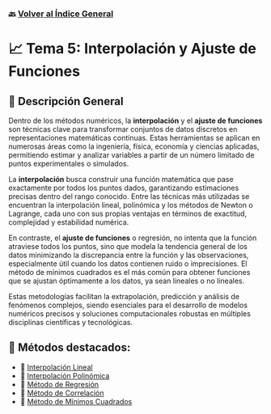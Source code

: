 ### 🔙 [Volver al Índice General](https://github.com/Juan200519287393u83/Metodos_Numericos/tree/main)

# 📈  Tema 5: Interpolación y Ajuste de Funciones

## 📝 Descripción General

Dentro de los métodos numéricos, la **interpolación** y el **ajuste de funciones** son técnicas clave para transformar conjuntos de datos discretos en representaciones matemáticas continuas. Estas herramientas se aplican en numerosas áreas como la ingeniería, física, economía y ciencias aplicadas, permitiendo estimar y analizar variables a partir de un número limitado de puntos experimentales o simulados.

La **interpolación** busca construir una función matemática que pase exactamente por todos los puntos dados, garantizando estimaciones precisas dentro del rango conocido. Entre las técnicas más utilizadas se encuentran la interpolación lineal, polinómica y los métodos de Newton o Lagrange, cada uno con sus propias ventajas en términos de exactitud, complejidad y estabilidad numérica.

En contraste, el **ajuste de funciones** o regresión, no intenta que la función atraviese todos los puntos, sino que modela la tendencia general de los datos minimizando la discrepancia entre la función y las observaciones, especialmente útil cuando los datos contienen ruido o imprecisiones. El método de mínimos cuadrados es el más común para obtener funciones que se ajustan óptimamente a los datos, ya sean lineales o no lineales.

Estas metodologías facilitan la extrapolación, predicción y análisis de fenómenos complejos, siendo esenciales para el desarrollo de modelos numéricos precisos y soluciones computacionales robustas en múltiples disciplinas científicas y tecnológicas.

## 📂 Métodos destacados:

* 🔹 [Interpolación Lineal](https://github.com/Juan200519287393u83/Metodos_Numericos/blob/main/T5%20-%20Interpolaci%C3%B3n%20y%20Ajuste%20de%20Funciones/Interpolaci%C3%B3n%20Lineal.md)
* 🔹 [Interpolación Polinómica](https://github.com/Juan200519287393u83/Metodos_Numericos/blob/main/T5%20-%20Interpolaci%C3%B3n%20y%20Ajuste%20de%20Funciones/Interpolaci%C3%B3n%20Polin%C3%B3mica.md)
* 🔹 [Método de Regresión](https://github.com/Juan200519287393u83/Metodos_Numericos/blob/main/T5%20-%20Interpolaci%C3%B3n%20y%20Ajuste%20de%20Funciones/M%C3%A9todo%20de%20Regresi%C3%B3n.md)
* 🔹 [Método de Correlación](https://github.com/Juan200519287393u83/Metodos_Numericos/blob/main/T5%20-%20Interpolaci%C3%B3n%20y%20Ajuste%20de%20Funciones/M%C3%A9todo%20de%20Correlaci%C3%B3n.md)
* 🔹 [Método de Mínimos Cuadrados](https://github.com/Juan200519287393u83/Metodos_Numericos/blob/main/T5%20-%20Interpolaci%C3%B3n%20y%20Ajuste%20de%20Funciones/M%C3%A9todo%20de%20M%C3%ADnimos%20Cuadrados.md)
